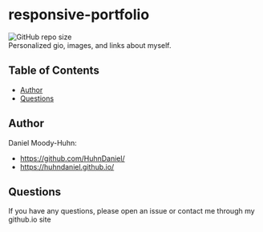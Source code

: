 # responsive-portfolio
![GitHub repo size](https://img.shields.io/github/repo-size/HuhnDaniel/huhndaniel.github.io)  
Personalized gio, images, and links about myself.
## Table of Contents
- [Author](#author)
- [Questions](#questions)
## Author
Daniel Moody-Huhn:
- https://github.com/HuhnDaniel/
- https://huhndaniel.github.io/
## Questions
If you have any questions, please open an issue or contact me through my github.io site